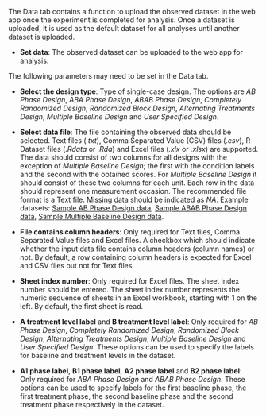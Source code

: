 The Data tab contains a function to upload the observed dataset in the web app once the experiment is completed for analysis. Once a dataset is uploaded, it is used as the default dataset for all analyses until another dataset is uploaded.

* **Set data**: The observed dataset can be uploaded to the web app for analysis.

The following parameters may need to be set in the Data tab.

* **Select the design type**: Type of single-case design. The options are *AB Phase Design*, *ABA Phase Design*, *ABAB Phase Design*, *Completely Randomized Design*, *Randomized Block Design*, *Alternating Treatments Design*, *Multiple Baseline Design* and *User Specified Design*.

* **Select data file**: The file containing the observed data should be selected. Text files (*.txt*), Comma Separated Value (CSV) files (*.csv*), R Dataset files (*.Rdata* or *.Rda*) and Excel files (*.xlx* or *.xlsx*) are supported. The data should consist of two columns for all designs with the exception of *Multiple Baseline Design*; the first with the condition labels and the second with the obtained scores. For *Multiple Baseline Design* it should consist of these two columns for each unit. Each row in the data should represent one measurement occasion. The recommended file format is a Text file. Missing data should be indicated as *NA*. Example datasets: [Sample AB Phase Design data](AB.txt), [Sample ABAB Phase Design data](ABAB.csv), [Sample Multiple Baseline Design data](MBD.xlsx).

* **File contains column headers**: Only required for Text files, Comma Separated Value files and Excel files. A checkbox which should indicate whether the input data file contains column headers (column names) or not. By default, a row containing column headers is expected for Excel and CSV files but not for Text files.

* **Sheet index number**: Only required for Excel files. The sheet index number should be entered. The sheet index number represents the numeric sequence of sheets in an Excel workbook, starting with 1 on the left. By default, the first sheet is read. 

* **A treatment level label** and **B treatment level label**: Only required for *AB Phase Design*, *Completely Randomized Design*, *Randomized Block Design*, *Alternating Treatments Design*, *Multiple Baseline Design* and *User Specified Design*. These options can be used to specify the labels for baseline and treatment levels in the dataset.

* **A1 phase label**, **B1 phase label**, **A2 phase label** and **B2 phase label**: Only required for *ABA Phase Design* and *ABAB Phase Design*. These options can be used to specify labels for the first baseline phase, the first treatment phase, the second baseline phase and the second treatment phase respectively in the dataset.
 
